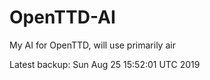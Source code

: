 # OpenTTD-AI
My AI for OpenTTD, will use primarily air

Latest backup: Sun Aug 25 15:52:01 UTC 2019
